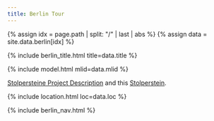 ```yaml
---
title: Berlin Tour
---
```


{% assign idx = page.path | split: "/" | last | abs %}
{% assign data = site.data.berlin[idx] %}

{% include berlin_title.html title=data.title %}

{% include model.html mlid=data.mlid %}

[Stolpersteine Project Description](https://www.stolpersteine-berlin.de/en/node/1)
and this [Stolperstein](https://www.stolpersteine-berlin.de/biografie/8923).

{% include location.html loc=data.loc %}

{% include berlin_nav.html %}
